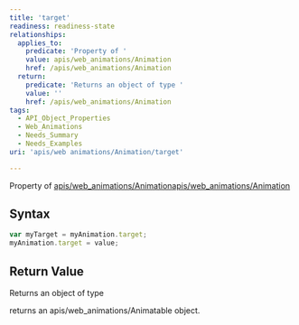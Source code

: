 ```yaml
---
title: 'target'
readiness: readiness-state
relationships:
  applies_to:
    predicate: 'Property of '
    value: apis/web_animations/Animation
    href: /apis/web_animations/Animation
  return:
    predicate: 'Returns an object of type '
    value: ''
    href: /apis/web_animations/Animation
tags:
  - API_Object_Properties
  - Web_Animations
  - Needs_Summary
  - Needs_Examples
uri: 'apis/web animations/Animation/target'

---
```

Property of [apis/web\_animations/Animation](/apis/web_animations/Animation)[apis/web\_animations/Animation](/apis/web_animations/Animation)

## Syntax

``` js
var myTarget = myAnimation.target;
myAnimation.target = value;
```

## Return Value

Returns an object of type

returns an apis/web\_animations/Animatable object.

